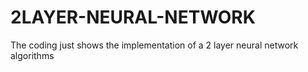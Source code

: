 # 2LAYER-NEURAL-NETWORK

The coding just shows the implementation of a 2 layer neural network algorithms
